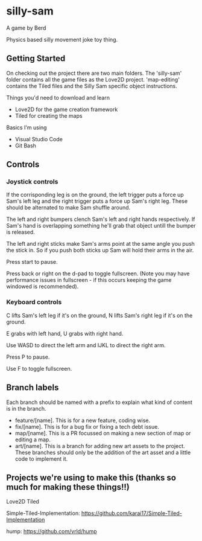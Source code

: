 # silly-sam

A game by Berd

Physics based silly movement joke toy thing.

## Getting Started

On checking out the project there are two main folders. The 'silly-sam' folder contains all the game files as the Love2D project. 'map-editing' contains the Tiled files and the Silly Sam specific object instructions.

Things you'd need to download and learn
- Love2D for the game creation framework
- Tiled for creating the maps

Basics I'm using
- Visual Studio Code
- Git Bash

## Controls

### Joystick controls

If the corrisponding leg is on the ground, the left trigger puts a force up Sam's left leg and the right trigger puts a force up Sam's right leg. These should be alternated to make Sam shuffle around.

The left and right bumpers clench Sam's left and right hands respectively. If Sam's hand is overlapping something he'll grab that object untill the bumper is released.

The left and right sticks make Sam's arms point at the same angle you push the stick in.
So if you push both sticks up Sam will hold their arms in the air.

Press start to pause.

Press back or right on the d-pad to toggle fullscreen. (Note you may have performance issues in fullscreen - if this occurs keeping the game windowed is recommended).

### Keyboard controls

C lifts Sam's left leg if it's on the ground, N lifts Sam's right leg if it's on the ground.

E grabs with left hand, U grabs with right hand.

Use WASD to direct the left arm and IJKL to direct the right arm.

Press P to pause.

Use F to toggle fullscreen.

## Branch labels

Each branch should be named with a prefix to explain what kind of content is in the branch.

- feature/[name]. This is for a new feature, coding wise.
- fix/[name]. This is for a bug fix or fixing a tech debt issue.
- map/[name]. This is a PR focussed on making a new section of map or editing a map.
- art/[name]. This is a branch for adding new art assets to the project. These branches should only be the addition of the art asset and a little code to implement it.

## Projects we're using to make this (thanks so much for making these things!!)

Love2D
Tiled

Simple-Tiled-Implementation:
https://github.com/karai17/Simple-Tiled-Implementation

hump:
https://github.com/vrld/hump